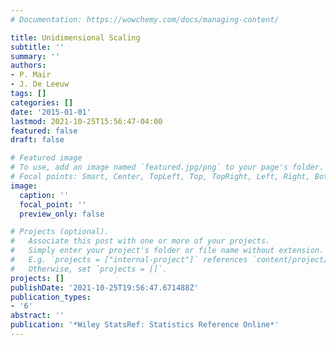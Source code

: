 ```yaml
---
# Documentation: https://wowchemy.com/docs/managing-content/

title: Unidimensional Scaling
subtitle: ''
summary: ''
authors:
- P. Mair
- J. De Leeuw
tags: []
categories: []
date: '2015-01-01'
lastmod: 2021-10-25T15:56:47-04:00
featured: false
draft: false

# Featured image
# To use, add an image named `featured.jpg/png` to your page's folder.
# Focal points: Smart, Center, TopLeft, Top, TopRight, Left, Right, BottomLeft, Bottom, BottomRight.
image:
  caption: ''
  focal_point: ''
  preview_only: false

# Projects (optional).
#   Associate this post with one or more of your projects.
#   Simply enter your project's folder or file name without extension.
#   E.g. `projects = ["internal-project"]` references `content/project/deep-learning/index.md`.
#   Otherwise, set `projects = []`.
projects: []
publishDate: '2021-10-25T19:56:47.671488Z'
publication_types:
- '6'
abstract: ''
publication: '*Wiley StatsRef: Statistics Reference Online*'
---
```

